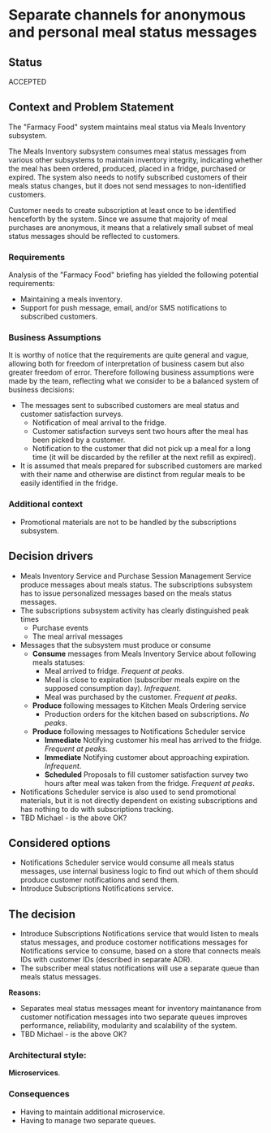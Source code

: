 # Separate channels for anonymous and personal meal status messages

## Status

ACCEPTED

## Context and Problem Statement

The "Farmacy Food" system maintains meal status via Meals Inventory subsystem.

The Meals Inventory subsystem consumes meal status messages from various other subsystems to maintain inventory integrity, indicating whether the meal has been ordered, produced, placed in a fridge, purchased or expired. The system also needs to notify subscribed customers of their meals status changes, but it does not send messages to non-identified customers.

Customer needs to create subscription at least once to be identified henceforth by the system. Since we assume that majority of meal purchases are anonymous, it means that a relatively small subset of meal status messages should be reflected to customers.

### Requirements

Analysis of the "Farmacy Food" briefing has yielded the following potential requirements:

* Maintaining a meals inventory.
* Support for push message, email, and/or SMS notifications to subscribed customers.

### Business Assumptions

It is worthy of notice that the requirements are quite general and vague, allowing both for freedom of interpretation of business casem but also greater freedom of error. Therefore following business assumptions were made by the team, reflecting what we consider to be a balanced system of business decisions:

* The messages sent to subscribed customers are meal status and customer satisfaction surveys.
    * Notification of meal arrival to the fridge.
    * Customer satisfaction surveys sent two hours after the meal has been picked by a customer.
    * Notification to the customer that did not pick up a meal for a long time (it will be discarded by the refiller at the next refill as expired).
* It is assumed that meals prepared for subscribed customers are marked with their name and otherwise are distinct from regular meals to be easily identified in the fridge.

### Additional context

* Promotional materials are not to be handled by the subscriptions subsystem.

## Decision drivers

* Meals Inventory Service and Purchase Session Management Service produce messages about meals status. The subscriptions subsystem has to issue personalized messages based on the meals status messages.
* The subscriptions subsystem activity has clearly distinguished peak times
    * Purchase events
    * The meal arrival messages
* Messages that the subsystem must produce or consume
    * __Consume__ messages from Meals Inventory Service about following meals statuses: 
        * Meal arrived to fridge. _Frequent at peaks_.
        * Meal is close to expiration (subscriber meals expire on the supposed consumption day). _Infrequent_.
        * Meal was purchased by the customer. _Frequent at peaks_.
    * __Produce__ following messages to Kitchen Meals Ordering service
        * Production orders for the kitchen based on subscriptions. _No peaks_.
    * __Produce__ following messages to Notifications Scheduler service
        * __Immediate__ Notifying customer his meal has arrived to the fridge. _Frequent at peaks_.
        * __Immediate__ Notifying customer about approaching expiration. _Infrequent_.
        * __Scheduled__ Proposals to fill customer satisfaction survey two hours after meal was taken from the fridge. _Frequent at peaks_.
* Notifications Scheduler service is also used to send promotional materials, but it is not directly dependent on existing subscriptions and has nothing to do with subscriptions tracking.
* TBD Michael - is the above OK?

## Considered options 

* Notifications Scheduler service would consume all meals status messages, use internal business logic to find out which of them should produce customer notifications and send them.
* Introduce Subscriptions Notifications service.

## The decision

* Introduce Subscriptions Notifications service that would listen to meals status  messages, and produce costomer notifications messages for Notifications service to consume, based on a store that connects meals IDs with customer IDs (described in separate ADR).
* The subscriber meal status notifications will use a separate queue than meals status messages.

__Reasons:__ 

* Separates meal status messages meant for inventory maintanance from customer notification messages into two separate queues improves performance, reliability, modularity and scalability of the system.
* TBD Michael - is the above OK?

### Architectural style: 

__Microservices__.

### Consequences

* Having to maintain additional microservice.
* Having to manage two separate queues.

